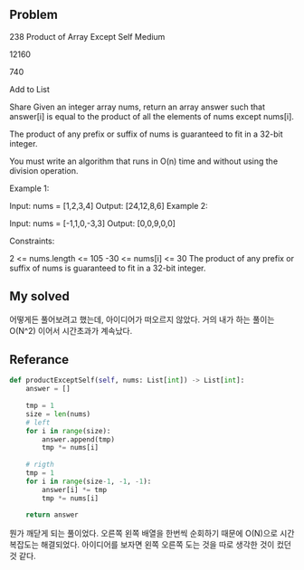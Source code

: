 ## Problem
238 Product of Array Except Self
Medium

12160

740

Add to List

Share
Given an integer array nums, return an array answer such that answer[i] is equal to the product of all the elements of nums except nums[i].

The product of any prefix or suffix of nums is guaranteed to fit in a 32-bit integer.

You must write an algorithm that runs in O(n) time and without using the division operation.

 

Example 1:

Input: nums = [1,2,3,4]
Output: [24,12,8,6]
Example 2:

Input: nums = [-1,1,0,-3,3]
Output: [0,0,9,0,0]
 

Constraints:

2 <= nums.length <= 105
-30 <= nums[i] <= 30
The product of any prefix or suffix of nums is guaranteed to fit in a 32-bit integer.


## My solved

어떻게든 풀어보려고 했는데, 아이디어가 떠오르지 않았다. 거의 내가 하는 풀이는 O(N^2) 이어서 시간초과가 계속났다.

## Referance
```py
def productExceptSelf(self, nums: List[int]) -> List[int]:
    answer = []
    
    tmp = 1
    size = len(nums)
    # left
    for i in range(size):
        answer.append(tmp)
        tmp *= nums[i]
    
    # rigth
    tmp = 1
    for i in range(size-1, -1, -1):
        answer[i] *= tmp
        tmp *= nums[i]
        
    return answer
```

뭔가 깨닫게 되는 풀이었다. 오른쪽 왼쪽 배열을 한번씩 순회하기 때문에 O(N)으로 시간복잡도는 해결되었다.
아이디어를 보자면 왼쪽 오른쪽 도는 것을 따로 생각한 것이 컸던 것 같다.
